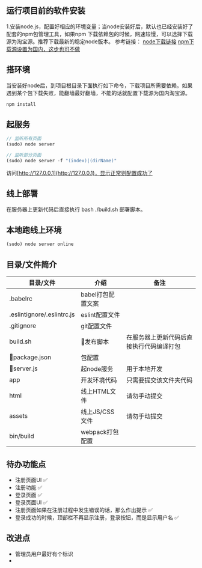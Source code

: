 ## 运行项目前的软件安装
1.安装node.js，配置好相应的环境变量；当node安装好后，默认也已经安装好了配套的npm包管理工具，如果npm
下载依赖包的时候，网速较慢，可以选择下载源为淘宝源。推荐下载最新的稳定node版本。
参考链接：
[node下载链接](https://nodejs.org/zh-cn/download/)
[npm下载源设置为国内，这步也可不做](http://npm.taobao.org/)

## 搭环境
当安装好node后，到项目根目录下面执行如下命令，下载项目所需要依赖。如果遇到某个包下载失败，能翻墙最好翻墙，不能的话就配置下载源为国内淘宝源。
```bash
npm install
```

## 起服务
```js
// 监听所有页面
(sudo) node server

// 监听部分页面
(sudo) node server -f "(index)|(dirName)"
```

访问[http://127.0.0.1](http://127.0.0.1)，显示正常则配置成功了

## 线上部署

在服务器上更新代码后直接执行 bash ./build.sh 部署脚本。

## 本地跑线上环境
```js
(sudo) node server online
```

## 目录/文件简介

|目录/文件|介绍|备注|
|----|---------|----|
|.babelrc|babel打包配置文案| |
|.eslintignore/.eslintrc.js|eslint配置文件| |
|.gitignore|git配置文件| |
|build.sh|发布脚本|在服务器上更新代码后直接执行代码编译打包|
|package.json|包配置| |
|server.js|起node服务|用于本地开发|
|app|开发环境代码|只需要提交该文件夹代码|
|html|线上HTML文件|请勿手动提交|
|assets|线上JS/CSS文件|请勿手动提交|
|bin/build|webpack打包配置||



## 待办功能点
+ 注册页面UI ✅
+ 注册功能   ✅
+ 登录页面   ✅
+ 登录页面UI ✅
+ 注册页面如果在注册过程中发生错误的话，那么作出提示 ✅
+ 登录成功的时候，顶部栏不再显示注册，登录按钮，而是显示用户名 ✅


## 改进点
+ 管理员用户最好有个标识
+ 